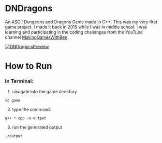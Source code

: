 # DNDragons
An ASCII Dungeons and Dragons Game made in C++. This was my very first game project. I made it back in 2015 while I was in middle school. I was learning and participating in the coding challenges from the YouTube channel [MakingGamesWithBen](https://www.youtube.com/user/makinggameswithben).

[![DNDragonsPreview](https://user-images.githubusercontent.com/60367213/94374218-5093e780-00d0-11eb-9dc8-26513c59ecc1.png)](#)

# How to Run

### In Terminal:
1) navigate into the game directory
```
cd game
```
2) type the command:
```
g++ *.cpp -o output
```
3) run the generated output
```
./output
```
